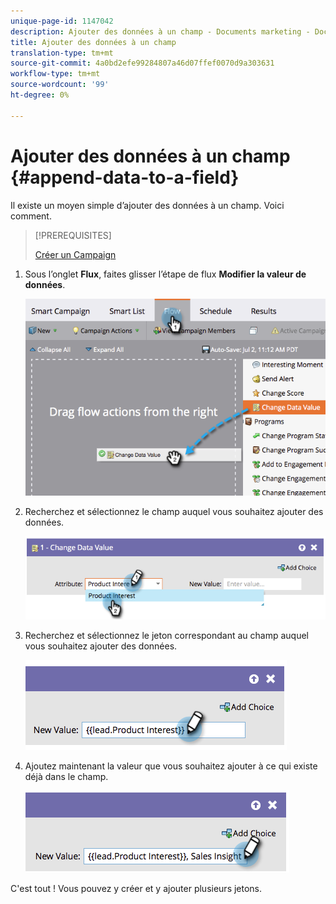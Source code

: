 ```yaml
---
unique-page-id: 1147042
description: Ajouter des données à un champ - Documents marketing - Documentation du produit
title: Ajouter des données à un champ
translation-type: tm+mt
source-git-commit: 4a0bd2efe99284807a46d07ffef0070d9a303631
workflow-type: tm+mt
source-wordcount: '99'
ht-degree: 0%

---
```



# Ajouter des données à un champ {#append-data-to-a-field}

Il existe un moyen simple d’ajouter des données à un champ. Voici comment.

>[!PREREQUISITES]
>
>[Créer un Campaign](/help/marketo/product-docs/core-marketo-concepts/smart-campaigns/creating-a-smart-campaign/create-a-new-smart-campaign.md)

1. Sous l’onglet **Flux**, faites glisser l’étape de flux **Modifier la valeur de données**.

   ![](assets/image2014-9-22-16-3a5-3a1.png)

1. Recherchez et sélectionnez le champ auquel vous souhaitez ajouter des données.

   ![](assets/image2014-9-22-16-3a5-3a5.png)

1. Recherchez et sélectionnez le jeton correspondant au champ auquel vous souhaitez ajouter des données.

   ![](assets/image2014-9-22-16-3a5-3a9.png)

1. Ajoutez maintenant la valeur que vous souhaitez ajouter à ce qui existe déjà dans le champ.

   ![](assets/image2014-9-22-16-3a5-3a12.png)

C&#39;est tout ! Vous pouvez y créer et y ajouter plusieurs jetons.
